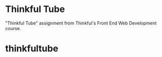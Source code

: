 # Thinkful Tube 
 "Thinkful Tube" assignment from Thinkful's Front End Web Development course.

# thinkfultube
